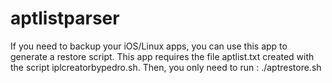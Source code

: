# aptlistparser
If you need to backup your iOS/Linux apps, you can use this app to generate a restore script.
This app requires the file aptlist.txt created with the script iplcreatorbypedro.sh.
Then, you only need to run : ./aptrestore.sh
